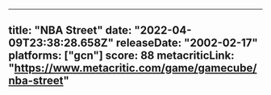
---
title: "NBA Street"
date: "2022-04-09T23:38:28.658Z"
releaseDate: "2002-02-17"
platforms: ["gcn"]
score: 88
metacriticLink: "https://www.metacritic.com/game/gamecube/nba-street"
---
